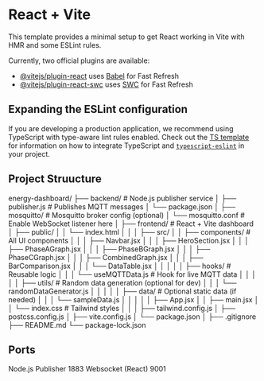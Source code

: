 # React + Vite

This template provides a minimal setup to get React working in Vite with HMR and some ESLint rules.

Currently, two official plugins are available:

- [@vitejs/plugin-react](https://github.com/vitejs/vite-plugin-react/blob/main/packages/plugin-react) uses [Babel](https://babeljs.io/) for Fast Refresh
- [@vitejs/plugin-react-swc](https://github.com/vitejs/vite-plugin-react/blob/main/packages/plugin-react-swc) uses [SWC](https://swc.rs/) for Fast Refresh

## Expanding the ESLint configuration

If you are developing a production application, we recommend using TypeScript with type-aware lint rules enabled. Check out the [TS template](https://github.com/vitejs/vite/tree/main/packages/create-vite/template-react-ts) for information on how to integrate TypeScript and [`typescript-eslint`](https://typescript-eslint.io) in your project.


## Project Struucture

energy-dashboard/
├── backend/                         # Node.js publisher service
│   ├── publisher.js                # Publishes MQTT messages
│   └── package.json
│
├── mosquitto/                      # Mosquitto broker config (optional)
│   └── mosquitto.conf              # Enable WebSocket listener here
│
├── frontend/                       # React + Vite dashboard
│   ├── public/
│   │   └── index.html
│   │
│   ├── src/
│   │   ├── components/             # All UI components
│   │   │   ├── Navbar.jsx
│   │   │   ├── HeroSection.jsx
│   │   │   ├── PhaseAGraph.jsx
│   │   │   ├── PhaseBGraph.jsx
│   │   │   ├── PhaseCGraph.jsx
│   │   │   ├── CombinedGraph.jsx
│   │   │   ├── BarComparison.jsx
│   │   │   └── DataTable.jsx
│   │   │
│   │   ├── hooks/                  # Reusable logic
│   │   │   └── useMQTTData.js     # Hook for live MQTT data
│   │   │
│   │   ├── utils/                  # Random data generation (optional for dev)
│   │   │   └── randomDataGenerator.js
│   │   │
│   │   ├── data/                   # Optional static data (if needed)
│   │   │   └── sampleData.js
│   │   │
│   │   ├── App.jsx
│   │   ├── main.jsx
│   │   └── index.css              # Tailwind styles
│   │
│   ├── tailwind.config.js
│   ├── postcss.config.js
│   ├── vite.config.js
│   └── package.json
│
├── .gitignore
├── README.md
└── package-lock.json


## Ports

Node.js Publisher 1883
Websocket (React) 9001